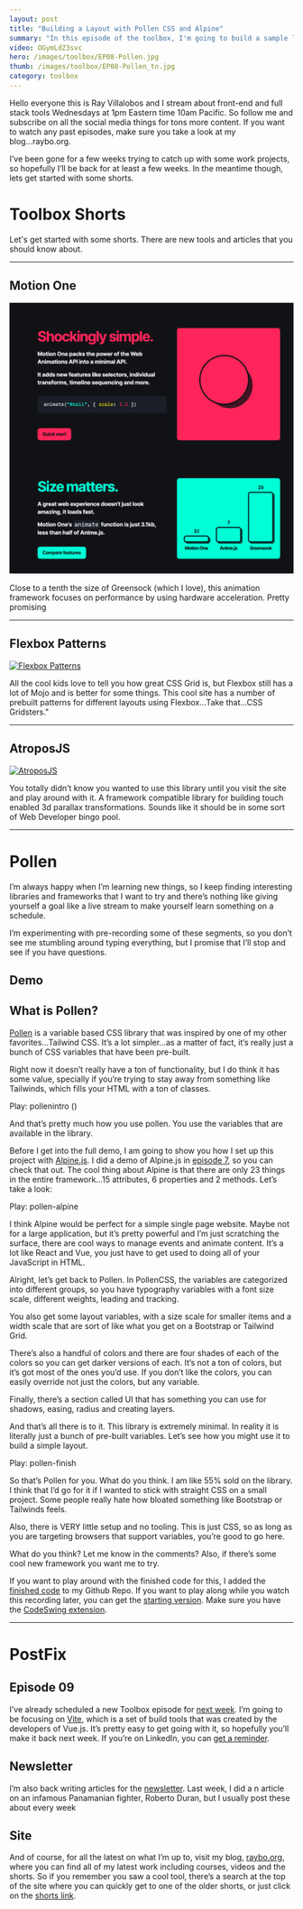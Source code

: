 ```yaml
---
layout: post
title: "Building a Layout with Pollen CSS and Alpine"
summary: "In this episode of the toolbox, I'm going to build a sample layout using Pollen, a simple, variable based CSS library that uses CSS Custom properties (otherwise known as variables). We'll combine this with Alpine.js, which will help us build the layout a lot quicker. It's Wednesday October 13 and this is episode 8 of the toolbox. Let's get started."
video: OGymLdZ3svc
hero: /images/toolbox/EP08-Pollen.jpg
thumb: /images/toolbox/EP08-Pollen_tn.jpg
category: toolbox
---
```


Hello everyone this is Ray Villalobos and I stream about front-end and full stack tools Wednesdays at 1pm Eastern time 10am Pacific. So follow me and subscribe on all the social media things for tons more content. If you want to watch any past episodes, make sure you take a look at my blog...raybo.org.

I’ve been gone for a few weeks trying to catch up with some work projects, so hopefully I’ll be back for at least a few weeks. In the meantime though, lets get started with some shorts.

# Toolbox Shorts

Let's get started with some shorts. There are new tools and articles that you should know about.

---

## Motion One
[![Motion One](images/shorts/motionone.png)](https://motion.dev)

Close to a tenth the size of Greensock (which I love), this animation framework focuses on performance by using hardware acceleration. Pretty promising

---

## Flexbox Patterns

[![Flexbox Patterns](http://pixelprowess.com/i/2021-09-27_13-29-39.png)](https://www.flexboxpatterns.com)

All the cool kids love to tell you how great CSS Grid is, but Flexbox still has a lot of Mojo and is better for some things. This cool site has a number of prebuilt patterns for different layouts using Flexbox...Take that...CSS Gridsters."

---
## AtroposJS

[![AtroposJS](http://pixelprowess.com/i/2021-10-13_04-02-08.png)](https://atroposjs.com/)

You totally didn’t know you wanted to use this library until you visit the site and play around with it. A framework compatible library for building touch enabled 3d parallax transformations. Sounds like it should be in some sort of Web Developer bingo pool.

---
# Pollen

I’m always happy when I’m learning new things, so I keep finding interesting libraries and frameworks that I want to try and there’s nothing like giving yourself a goal like a live stream to make yourself learn something on a schedule. 

I’m experimenting with pre-recording some of these segments, so you don’t see me stumbling around typing everything, but I promise that I’ll stop and see if you have questions.


## Demo

## What is Pollen?

[Pollen](https://www.pollen.style/) is a variable based CSS library that was inspired by one of my other favorites…Tailwind CSS. It’s a lot simpler…as a matter of fact, it’s really just a bunch of CSS variables that have been pre-built. 

Right now it doesn’t really have a ton of functionality, but I do think it has some value, specially if you’re trying to stay away from something like Tailwinds, which fills your HTML with a ton of classes.

Play: pollenintro ()

And that’s pretty much how you use pollen. You use the variables that are available in the library.

Before I get into the full demo, I am going to show you how I set up this project with [Alpine.js](https://alpinejs.dev/). I did a demo of Alpine.js in [episode 7](https://youtu.be/OGymLdZ3svc), so you can check that out. The cool thing about Alpine is that there are only 23 things in the entire framework…15 attributes, 6 properties and 2 methods. Let’s take a look:

Play: pollen-alpine

I think Alpine would be perfect for a simple single page website. Maybe not for a large application, but it’s pretty powerful and I’m just scratching the surface, there are cool ways to manage events and animate content. It’s a lot like React and Vue, you just have to get used to doing all of your JavaScript in HTML.

Alright, let’s get back to Pollen. In PollenCSS, the variables are categorized into different groups, so you have typography variables with a font size scale, different weights, leading and tracking.

You also get some layout variables, with a size scale for smaller items and a width scale that are sort of like what you get on a Bootstrap or Tailwind Grid.

There’s also a handful of colors and there are four shades of each of the colors so you can get darker versions of each. It’s not a ton of colors, but it’s got most of the ones you’d use. If you don’t like the colors, you can easily override not just the colors, but any variable.

Finally, there’s a section called UI that has something you can use for shadows, easing, radius and creating layers.

And that’s all there is to it. This library is extremely minimal. In reality it is literally just a bunch of pre-built variables. Let’s see how you might use it to build a simple layout.


Play: pollen-finish

So that’s Pollen for you. What do you think. I am like 55% sold on the library. I think that I’d go for it if I wanted to stick with straight CSS on a small project. Some people really hate how bloated something like Bootstrap or Tailwinds feels.

Also, there is VERY little setup and no tooling. This is just CSS, so as long as you are targeting browsers that support variables, you’re good to go here.

What do you think? Let me know in the comments? Also, if there’s some cool new framework you want me to try.

If you want to play around with the finished code for this, I added the [finished code](https://go.raybo.org/5_fJ) to my Github Repo. If you want to play along while you watch this recording later, you can get the [starting version](https://go.raybo.org/5_fH). Make sure you have the [CodeSwing extension](https://go.raybo.org/5_xC).


---

# PostFix

## Episode 09
I’ve already scheduled a new Toolbox episode for [next week](https://www.linkedin.com/video/event/urn:li:ugcPost:6852737335998627840/). I’m going to be focusing on [Vite](https://vitejs.dev/), which is a set of build tools that was created by the developers of Vue.js. It’s pretty easy to get going with it, so hopefully you’ll make it back next week. If you’re on LinkedIn, you can [get a reminder](https://go.raybo.org/5_gK).

## Newsletter
I’m also back writing articles for the [newsletter]([https://go.raybo.org/5Tbq](https://go.raybo.org/5Tbq)). Last week, I did a n article on an infamous Panamanian fighter, Roberto Duran, but I usually post these about every week

## Site
And of course, for all the latest on what I’m up to, visit my blog, [raybo.org](http://raybo.org), where you can find all of my latest work including courses, videos and the shorts. So if you remember you saw a cool tool, there’s a search at the top of the site where you can quickly get to one of the older shorts, or just click on the [shorts link]([https://raybo.org/shorts/0/](https://raybo.org/shorts/0/)).